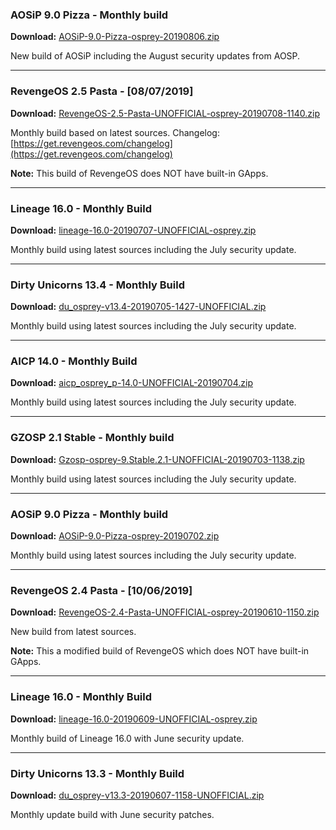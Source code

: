 ### AOSiP 9.0 Pizza - Monthly build

**Download:** [AOSiP-9.0-Pizza-osprey-20190806.zip](https://www.androidfilehost.com/?fid=6006931924117931181)

New build of AOSiP including the August security updates from AOSP.

<hr>

### RevengeOS 2.5 Pasta - [08/07/2019]

**Download:** [RevengeOS-2.5-Pasta-UNOFFICIAL-osprey-20190708-1140.zip](https://www.androidfilehost.com/?fid=6006931924117912114)

Monthly build based on latest sources.
Changelog: [https://get.revengeos.com/changelog](https://get.revengeos.com/changelog)

**Note:** This build of RevengeOS does NOT have built-in GApps.

<hr>

### Lineage 16.0 - Monthly Build

**Download:** [lineage-16.0-20190707-UNOFFICIAL-osprey.zip](https://www.androidfilehost.com/?fid=6006931924117911312)

Monthly build using latest sources including the July security update.

<hr>

### Dirty Unicorns 13.4 - Monthly Build

**Download:** [du_osprey-v13.4-20190705-1427-UNOFFICIAL.zip](https://www.androidfilehost.com/?fid=6006931924117909692)

Monthly build using latest sources including the July security update.

<hr>

### AICP 14.0 - Monthly Build

**Download:** [aicp_osprey_p-14.0-UNOFFICIAL-20190704.zip](https://www.androidfilehost.com/?fid=6006931924117908824)

Monthly build using latest sources including the July security update.

<hr>

### GZOSP 2.1 Stable - Monthly build

**Download:** [Gzosp-osprey-9.Stable.2.1-UNOFFICIAL-20190703-1138.zip](https://www.androidfilehost.com/?fid=6006931924117908091)

Monthly build using latest sources including the July security update.

<hr>

### AOSiP 9.0 Pizza - Monthly build

**Download:** [AOSiP-9.0-Pizza-osprey-20190702.zip](https://www.androidfilehost.com/?fid=6006931924117907838)

Monthly build using latest sources including the July security update.

<hr>

### RevengeOS 2.4 Pasta - [10/06/2019]

**Download:** [RevengeOS-2.4-Pasta-UNOFFICIAL-osprey-20190610-1150.zip](https://www.androidfilehost.com/?fid=6006931924117892369)

New build from latest sources.

**Note:** This a modified build of RevengeOS which does NOT have built-in GApps.

<hr>

### Lineage 16.0 - Monthly Build

**Download:** [lineage-16.0-20190609-UNOFFICIAL-osprey.zip](https://www.androidfilehost.com/?fid=6006931924117891528)

Monthly build of Lineage 16.0 with June security update.

<hr>

### Dirty Unicorns 13.3 - Monthly Build

**Download:** [du_osprey-v13.3-20190607-1158-UNOFFICIAL.zip](https://www.androidfilehost.com/?fid=6006931924117890118)

Monthly update build with June security patches.


